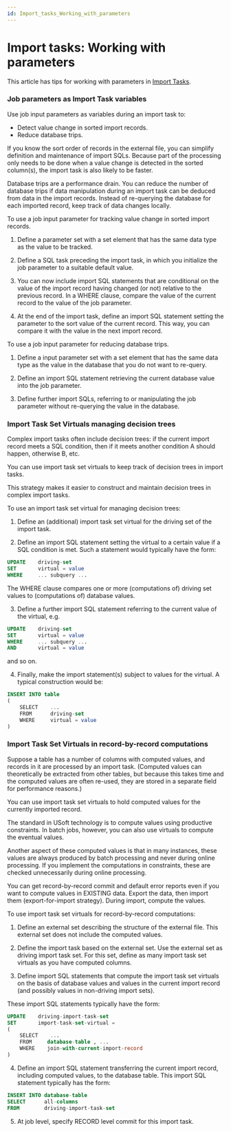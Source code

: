 ```yaml
---
id: Import_tasks_Working_with_parameters
---
```


# Import tasks: Working with parameters

This article has tips for working with parameters in [Import Tasks](/Task_flow/Tasks/Import_tasks.md).

### Job parameters as Import Task variables

Use job input parameters as variables during an import task to:

- Detect value change in sorted import records.
- Reduce database trips.

If you know the sort order of records in the external file, you can simplify definition and maintenance of import SQLs. Because part of the processing only needs to be done when a value change is detected in the sorted column(s), the import task is also likely to be faster.

Database trips are a performance drain. You can reduce the number of database trips if data manipulation during an import task can be deduced from data in the import records. Instead of re-querying the database for each imported record, keep track of data changes locally.

To use a job input parameter for tracking value change in sorted import records.

1. Define a parameter set with a set element that has the same data type as the value to be tracked.

2. Define a SQL task preceding the import task, in which you initialize the job parameter to a suitable default value.

3. You can now include import SQL statements that are conditional on the value of the import record having changed (or not) relative to the previous record. In a WHERE clause, compare the value of the current record to the value of the job parameter.

4. At the end of the import task, define an import SQL statement setting the parameter to the sort value of the current record. This way, you can compare it with the value in the next import record.

To use a job input parameter for reducing database trips.

1. Define a input parameter set with a set element that has the same data type as the value in the database that you do not want to re-query.

2. Define an import SQL statement retrieving the current database value into the job parameter.

3. Define further import SQLs, referring to or manipulating the job parameter without re-querying the value in the database.

### Import Task Set Virtuals managing decision trees

Complex import tasks often include decision trees: if the current import record meets a SQL condition, then if it meets another condition A should happen, otherwise B, etc.

You can use import task set virtuals to keep track of decision trees in import tasks.

This strategy makes it easier to construct and maintain decision trees in complex import tasks.

To use an import task set virtual for managing decision trees:

1. Define an (additional) import task set virtual for the driving set of the import task.

2. Define an import SQL statement setting the virtual to a certain value if a SQL condition is met. Such a statement would typically have the form:

```sql
UPDATE    driving-set
SET       virtual = value
WHERE     ... subquery ...

```

The WHERE clause compares one or more (computations of) driving set values to (computations of) database values.

3. Define a further import SQL statement referring to the current value of the virtual, e.g.

```sql
UPDATE    driving-set
SET       virtual = value
WHERE     ... subquery ...
AND       virtual = value

```

and so on.

4. Finally, make the import statement(s) subject to values for the virtual. A typical construction would be:

```sql
INSERT INTO table
(
    SELECT    ...
    FROM      driving-set
    WHERE     virtual = value
)

```

### Import Task Set Virtuals in record-by-record computations

Suppose a table has a number of columns with computed values, and records in it are processed by an import task. (Computed values can theoretically be extracted from other tables, but because this takes time and the computed values are often re-used, they are stored in a separate field for performance reasons.)

You can use import task set virtuals to hold computed values for the currently imported record.

The standard in USoft technology is to compute values using productive constraints. In batch jobs, however, you can also use virtuals to compute the eventual values.

Another aspect of these computed values is that in many instances, these values are always produced by batch processing and never during online processing. If you implement the computations in constraints, these are checked unnecessarily during online processing.

You can get record-by-record commit and default error reports even if you want to compute values in EXISTING data. Export the data, then import them (export-for-import strategy). During import, compute the values.

To use import task set virtuals for record-by-record computations:

1. Define an external set describing the structure of the external file. This external set does not include the computed values.

2. Define the import task based on the external set. Use the external set as driving import task set. For this set, define as many import task set virtuals as you have computed columns.

3. Define import SQL statements that compute the import task set virtuals on the basis of database values and values in the current import record (and possibly values in non-driving import sets).

These import SQL statements typically have the form:

```sql
UPDATE    driving-import-task-set
SET       import-task-set-virtual =
(
    SELECT    ...
    FROM     database-table , ...
    WHERE    join-with-current-import-record
)

```

4. Define an import SQL statement transferring the current import record, including computed values, to the database table. This import SQL statement typically has the form:

```sql
INSERT INTO database-table
SELECT      all-columns
FROM        driving-import-task-set

```

5. At job level, specify RECORD level commit for this import task.